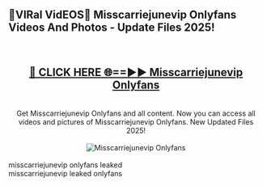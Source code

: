 <h2>🔴VIRal VidEOS🔴 Misscarriejunevip Onlyfans Videos And Photos - Update Files 2025!</h2>
<br>
<div align="center">
<h2><a href="https://virallinks.top/odZfE0" rel="nofollow">🔴 CLICK HERE 🌐==►► Misscarriejunevip Onlyfans</a></h2>
<br>
Get Misscarriejunevip Onlyfans and all content. Now you can access all videos and pictures of Misscarriejunevip Onlyfans. New Updated Files 2025!
<br>
<br>
<a href="https://virallinks.top/odZfE0" rel="nofollow" data-target="animated-image.originalLink"><img src="https://i.imgur.com/dJHk4Zq.gif)" alt="Misscarriejunevip Onlyfans" style="max-width: 100%; display: inline-block;" data-target="animated-image.originalImage"></a>
</div>
<br>
misscarriejunevip onlyfans leaked<br>
misscarriejunevip leaked onlyfans